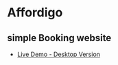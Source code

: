# Affordigo
## simple Booking website
- [Live Demo - Desktop Version](https://affordigo.netlify.app/)
